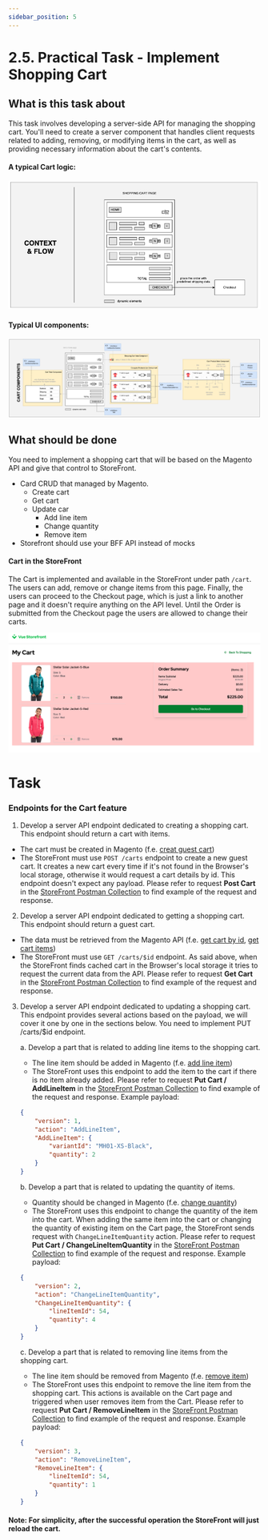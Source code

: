 ```yaml
---
sidebar_position: 5
---
```


# 2.5. Practical Task - Implement Shopping Cart

## What is this task about

This task involves developing a server-side API for managing the shopping cart. You'll need to create a server component that handles client requests related to adding, removing, or modifying items in the cart, as well as providing necessary information about the cart's contents.

#### A typical Cart logic:

![assets/cart-wireframe.png](assets/cart-wireframe.png)

#### Typical UI components:

![cart-components.png](assets/cart-components.png)


## What should be done

You need to implement a shopping cart that will be based on the Magento API and give that control to StoreFront.

- Card CRUD that managed by Magento.
  - Create cart
  - Get cart
  - Update car
    - Add line item
    - Change quantity
    - Remove item
- Storefront should use your BFF API instead of mocks

#### Cart in the StoreFront

The Cart is implemented and available in the StoreFront under path `/cart`. The users can add, remove or change items from this page. Finally, the users can proceed to the Checkout page, which is just a link to another page and it doesn't require anything on the API level. Until the Order is submitted from the Checkout page the users are allowed to change their carts.

![Cart Page](assets/2.6/01-cart-page.png)


# Task


### Endpoints for the Cart feature


1. Develop a server API endpoint dedicated to creating a shopping cart. This endpoint should return a cart with items.
- The cart must be created in Magento (f.e. [creat guest cart](https://adobe-commerce.redoc.ly/2.4.7-admin/tag/guest-carts#operation/PostV1Guestcarts))
- The StoreFront must use `POST /carts` endpoint to create a new guest cart. It creates a new cart every time if it's not found in the Browser's local storage, otherwise it would request a cart details by id. This endpoint doesn't expect any payload. Please refer to request **Post Cart** in the [StoreFront Postman Collection](https://github.com/EPAM-JS-Competency-center/camp-storefront-nuxt/tree/main/postman) to find example of the request and response.


2. Develop a server API endpoint dedicated to getting a shopping cart. This endpoint should return a guest cart.
- The data must be retrieved from the Magento API (f.e. [get cart by id](https://adobe-commerce.redoc.ly/2.4.7-admin/tag/guest-cartscartId#operation/GetV1GuestcartsCartId), [get cart items](https://adobe-commerce.redoc.ly/2.4.7-admin/tag/guest-cartscartIditems#operation/GetV1GuestcartsCartIdItems))
- The StoreFront must use `GET /carts/$id` endpoint. As said above, when the StoreFront finds cached cart in the Browser's local storage it tries to request the current data from the API. Please refer to request **Get Cart** in the [StoreFront Postman Collection](https://github.com/EPAM-JS-Competency-center/camp-storefront-nuxt/tree/main/postman) to find example of the request and response.

3. Develop a server API endpoint dedicated to updating a shopping cart. This endpoint provides several actions based on the payload, we will cover it one by one in the sections below. You need to implement PUT /carts/$id endpoint.

    a. Develop a part that is related to adding line items to the shopping cart.
    - The line item should be added in Magento (f.e. [add line item](https://adobe-commerce.redoc.ly/2.4.7-admin/tag/guest-cartscartIditems#operation/PostV1GuestcartsCartIdItems))
    - The StoreFront uses this endpoint to add the item to the cart if there is no item already added. Please refer to request **Put Cart / AddLineItem** in the [StoreFront Postman Collection](https://github.com/EPAM-JS-Competency-center/camp-storefront-nuxt/tree/main/postman) to find example of the request and response. Example payload:
    ```json
    {
        "version": 1,
        "action": "AddLineItem",
        "AddLineItem": {
            "variantId": "MH01-XS-Black",
            "quantity": 2
        }
    }
    ```

    b. Develop a part that is related to updating the quantity of items.
    - Quantity should be changed in Magento (f.e. [change quantity](https://adobe-commerce.redoc.ly/2.4.7-admin/tag/guest-cartscartIditemsitemId#operation/PutV1GuestcartsCartIdItemsItemId))
    - The StoreFront uses this endpoint to change the quantity of the item into the cart. When adding the same item into the cart or changing the quantity of existing item on the Cart page, the StoreFront sends request with `ChangeLineItemQuantity` action. Please refer to request **Put Cart / ChangeLineItemQuantity** in the [StoreFront Postman Collection](https://github.com/EPAM-JS-Competency-center/camp-storefront-nuxt/tree/main/postman) to find example of the request and response. Example payload:
    ```json
    {
        "version": 2,
        "action": "ChangeLineItemQuantity",
        "ChangeLineItemQuantity": {
            "lineItemId": 54,
            "quantity": 4
        }
    }
    ```

    c. Develop a part that is related to removing line items from the shopping cart.
    - The line item should be removed from Magento (f.e. [remove item](https://adobe-commerce.redoc.ly/2.4.7-admin/tag/guest-cartscartIditemsitemId#operation/DeleteV1GuestcartsCartIdItemsItemId))
    - The StoreFront uses this endpoint to remove the line item from the shopping cart. This actions is available on the Cart page and triggered when user removes item from the Cart. Please refer to request **Put Cart / RemoveLineItem** in the [StoreFront Postman Collection](https://github.com/EPAM-JS-Competency-center/camp-storefront-nuxt/tree/main/postman) to find example of the request and response. Example payload:
    ```json
    {
        "version": 3,
        "action": "RemoveLineItem",
        "RemoveLineItem": {
            "lineItemId": 54,
            "quantity": 1
        }
    }
    ```

#### Note: For simplicity, after the successful operation the StoreFront will just reload the cart.

